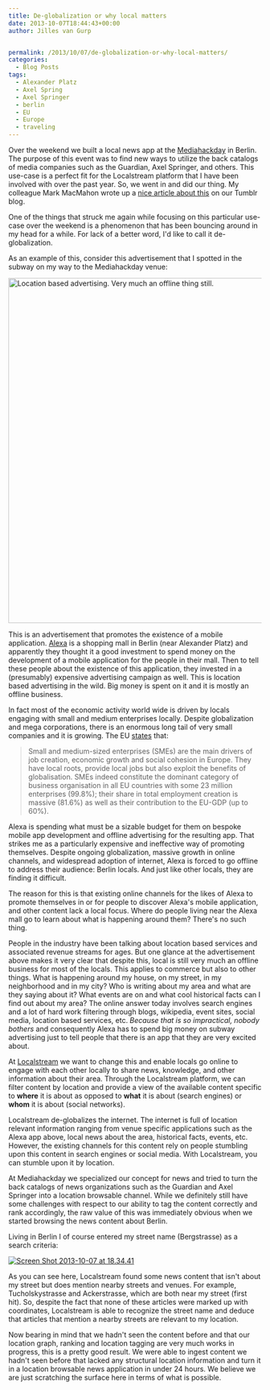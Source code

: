 ```yaml
---
title: De-globalization or why local matters
date: 2013-10-07T18:44:43+00:00
author: Jilles van Gurp


permalink: /2013/10/07/de-globalization-or-why-local-matters/
categories:
  - Blog Posts
tags:
  - Alexander Platz
  - Axel Spring
  - Axel Springer
  - berlin
  - EU
  - Europe
  - traveling
---
```

Over the weekend we built a local news app at the [Mediahackday](http://www.mediahackday.com/) in Berlin. The purpose of this event was to find new ways to utilize the back catalogs of media companies such as the Guardian, Axel Springer, and others. This use-case is a perfect fit for the Localstream platform that I have been involved with over the past year. So, we went in and did our thing. My colleague Mark MacMahon wrote up a [nice article about this](http://localstream.tumblr.com/post/63311958222/localstream-at-mediahackday) on our Tumblr blog.

One of the things that struck me again while focusing on this particular use-case over the weekend is a phenomenon that has been bouncing around in my head for a while. For lack of a better word, I'd like to call it de-globalization. 

As an example of this, consider this advertisement that I spotted in the subway on my way to the Mediahackday venue:

[<img src="http://farm4.staticflickr.com/3744/10135676035_a447a80312_c.jpg" width="800" height="686" alt="Location based advertising. Very much an offline thing still.">](http://www.flickr.com/photos/jillesvangurp/10135676035/)

This is an advertisement that promotes the existence of a mobile application. [Alexa](http://www.alexacentre.com/) is a shopping mall in Berlin (near Alexander Platz) and apparently they thought it a good investment to spend money on the development of a mobile application for the people in their mall. Then to tell these people about the existence of this application, they invested in a (presumably) expensive advertising campaign as well. This is location based advertising in the wild. Big money is spent on it and it is mostly an offline business. 

In fact most of the economic activity world wide is driven by locals engaging with small and medium enterprises locally. Despite globalization and mega corporations, there is an enormous long tail of very small companies and it is growing. The EU [states](http://www.eurochambres.eu/content/Default.asp?PageID=63) that:

> Small and medium-sized enterprises (SMEs) are the main drivers of job creation, economic growth and social cohesion in Europe. They have local roots, provide local jobs but also exploit the benefits of globalisation. SMEs indeed constitute the dominant category of business organisation in all EU countries with some 23 million enterprises (99.8%); their share in total employment creation is massive (81.6%) as well as their contribution to the EU-GDP (up to 60%).

Alexa is spending what must be a sizable budget for them on bespoke mobile app development and offline advertising for the resulting app. That strikes me as a particularly expensive and ineffective way of promoting themselves. Despite ongoing globalization, massive growth in online channels, and widespread adoption of internet, Alexa is forced to go offline to address their audience: Berlin locals. And just like other locals, they are finding it difficult.

The reason for this is that existing online channels for the likes of Alexa to promote themselves in or for people to discover Alexa's mobile application, and other content lack a local focus. Where do people living near the Alexa mall go to learn about what is happening around them? There's no such thing.

People in the industry have been talking about location based services and associated revenue streams for ages. But one glance at the advertisement above makes it very clear that despite this, local is still very much an offline business for most of the locals. This applies to commerce but also to other things. What is happening around my house, on my street, in my neighborhood and in my city? Who is writing about my area and what are they saying about it? What events are on and what cool historical facts can I find out about my area? The online answer today involves search engines and a lot of hard work filtering through blogs, wikipedia, event sites, social media, location based services, etc. *Because that is so impractical, nobody bothers* and consequently Alexa has to spend big money on subway advertising just to tell people that there is an app that they are very excited about.

At [Localstream](http://localstre.am) we want to change this and enable locals go online to engage with each other locally to share news, knowledge, and other information about their area. Through the Localstream platform, we can filter content by location and provide a view of the available content specific to **where** it is about as opposed to **what** it is about (search engines) or **whom** it is about (social networks).

Localstream de-globalizes the internet. The internet is full of location relevant information ranging from venue specific applications such as the Alexa app above, local news about the area, historical facts, events, etc. However, the existing channels for this content rely on people stumbling upon this content in search engines or social media. With Localstream, you can stumble upon it by location. 

At Mediahackday we specialized our concept for news and tried to turn the back catalogs of news organizations such as the Guardian and Axel Springer into a location browsable channel. While we definitely still have some challenges with respect to our ability to tag the content correctly and rank accordingly, the raw value of this was immediately obvious when we started browsing the news content about Berlin. 

Living in Berlin I of course entered my street name (Bergstrasse) as a search criteria:

[![Screen Shot 2013-10-07 at 18.34.41](https://www.jillesvangurp.com/wp-content/uploads/2013/10/Screen-Shot-2013-10-07-at-18.34.41.png)](https://www.jillesvangurp.com/wp-content/uploads/2013/10/Screen-Shot-2013-10-07-at-18.34.41.png)

As you can see here, Localstream found some news content that isn't about my street but does mention nearby streets and venues. For example, Tucholskystrasse and Ackerstrasse, which are both near my street (first hit). So, despite the fact that none of these articles were marked up with coordinates, Localstream is able to recognize the street name and deduce that articles that mention a nearby streets are relevant to my location. 

Now bearing in mind that we hadn't seen the content before and that our location graph, ranking and location tagging are very much works in progress, this is a pretty good result. We were able to ingest content we hadn't seen before that lacked any structural location information and turn it in a location browsable news application in under 24 hours. We believe we are just scratching the surface here in terms of what is possible.

